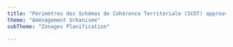 ```yaml
---
title: "Périmètres des Schémas de Cohérence Territoriale (SCOT) approuvés"
theme: "Aménagement Urbanisme"
subTheme: "Zonages Planification"

---
```

